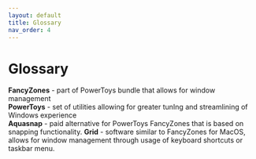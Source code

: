 ```yaml
---
layout: default
title: Glossary
nav_order: 4
---
```


# Glossary


**FancyZones** - part of PowerToys bundle that allows for window management\
**PowerToys** - set of utilities allowing for greater tunIng and streamlining of Windows experience\
**Aquasnap** - paid alternative for PowerToys FancyZones that is based on snapping functionality.
**Grid** - software similar to FancyZones for MacOS, allows for window management through usage of keyboard shortcuts or taskbar menu.